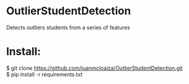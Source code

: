 # OutlierStudentDetection
Detects outliers students from a series of features

# Install:
 $ git clone https://github.com/juanmcloaiza/OutlierStudentDetection.git  
 $ pip install -r requirements.txt  
